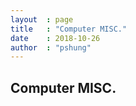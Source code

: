 ```yaml
---
layout  : page
title   : "Computer MISC."
date    : 2018-10-26
author  : "pshung"
---
```

## Computer MISC.
